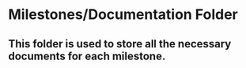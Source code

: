 # Milestones/Documentation Folder

## This folder is used to store all the necessary documents for each milestone.

